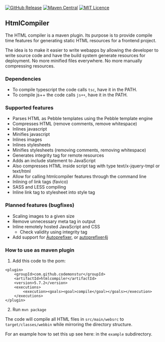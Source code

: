 
[![GitHub Release](https://img.shields.io/github/release/codemonstur/htmlcompiler.svg)](https://github.com/codemonstur/htmlcompiler/releases) 
[![Maven Central](https://maven-badges.herokuapp.com/maven-central/com.github.codemonstur/htmlcompiler/badge.svg)](http://mvnrepository.com/artifact/com.github.codemonstur/htmlcompiler)
[![MIT Licence](https://badges.frapsoft.com/os/mit/mit.svg?v=103)](https://opensource.org/licenses/mit-license.php)

## HtmlCompiler

The HTML compiler is a maven plugin.
Its purpose is to provide compile time features for generating static HTML resources for a frontend project.

The idea is to make it easier to write webapps by allowing the developer to write source code and have the build system generate resources for deployment.
No more minified files everywhere. No more manually compressing resources.

### Dependencies

- To compile typescript the code calls `tsc`, have it in the PATH.
- To compile js++ the code calls `js++`, have it in the PATH.

### Supported features

- Parses HTML as Pebble templates using the Pebble template engine
- Compresses HTML (remove comments, remove whitespace)
- Inlines javascript
- Minifies javascript
- Inlines images
- Inlines stylesheets
- Minifies stylesheets (removing comments, removing whitespace)
- Generates integrity tag for remote resources
- Adds an include statement to JavaScript
- Also compresses HTML inside script tag with type text/x-jquery-tmpl or text/html
- Allow for calling htmlcompiler features through the command line
- Inlining of link tags (favico)
- SASS and LESS compiling
- Inline link tag to stylesheet into style tag

### Planned features (bugfixes)

- Scaling images to a given size
- Remove unnecessary meta tag in output
- Inline remotely hosted JavaScript and CSS
  - Check validity using integrity tag
- Add support for [Autoprefixer](https://github.com/postcss/autoprefixer), or [autoprefixer4j](https://github.com/mwanji/autoprefixer4j)

### How to use as maven plugin

1. Add this code to the pom:
```
<plugin>
    <groupId>com.github.codemonstur</groupId>
    <artifactId>htmlcompiler</artifactId>
    <version>5.7.2</version>
    <executions>
        <execution><goals><goal>compile</goal></goals></execution>
    </executions>
</plugin>
```
2. Run `mvn package`

The code will compile all HTML files in `src/main/websrc` to `target/classes/webbin` while mirroring the directory structure.

For an example how to set this up see here: in the `example` subdirectory.
